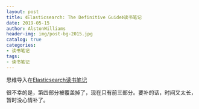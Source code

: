 ```yaml
---
layout: post
title: 《Elasticsearch: The Definitive Guide》读书笔记
date: 2019-05-15
author: AlstonWilliams
header-img: img/post-bg-2015.jpg
catalog: true
categories:
- 读书笔记
tags:
- 读书笔记
---
```


思维导入在[Elasticsearch读书笔记](https://github.com/AlstonWilliams/note/tree/master/technology/ElasticSearch:TheDefinitiveGuide?1557887154422)

很不幸的是，第四部分被覆盖掉了，现在只有前三部分。要补的话，时间又太长，暂时没心情补了。
